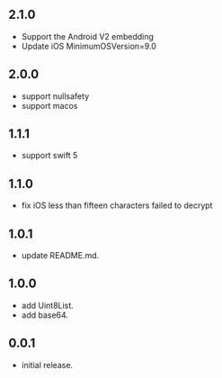 ## 2.1.0

* Support the Android V2 embedding
* Update iOS MinimumOSVersion=9.0

## 2.0.0

* support nullsafety
* support macos

## 1.1.1

* support swift 5

## 1.1.0

* fix iOS less than fifteen characters failed to decrypt

## 1.0.1

* update README.md.

## 1.0.0

* add Uint8List.
* add base64.

## 0.0.1

* initial release.
